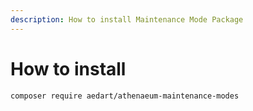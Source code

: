 ```yaml
---
description: How to install Maintenance Mode Package
---
```


# How to install

```shell
composer require aedart/athenaeum-maintenance-modes
```

